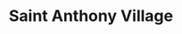 ---
title: "Saint Anthony Village"
hashtag: saint-anthony-village
subdivision-of:
  - Hennepin County
  - Ramsey County
tags:
  - city
  - Minnesota
---